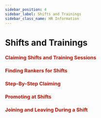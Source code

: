 ```yaml
---
sidebar_position: 4
sidebar_label: Shifts and Trainings
sidebar_class_name: HR Information
---
```


# Shifts and Trainings

### <font color="#C21807">Claiming Shifts and Training Sessions</font>


### <font color="#C21807">Finding Rankers for Shifts</font>


### <font color="#C21807">Step-By-Step Claiming</font>


### <font color="#C21807">Promoting at Shifts</font>


### <font color="#C21807">Joining and Leaving During a Shift</font>
